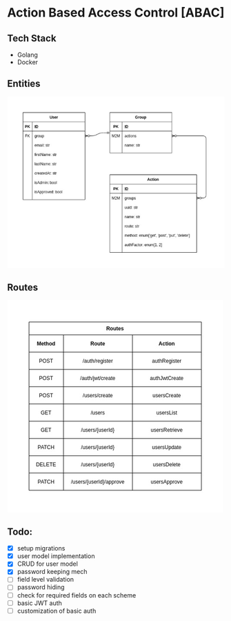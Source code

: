 # Action Based Access Control [ABAC]


## Tech Stack
- Golang
- Docker


## Entities

![entities](docs/diagrams/abac-entities.jpg)


## Routes

![entities](docs/diagrams/abac-routes.jpg)


## Todo:
- [X] setup migrations
- [X] user model implementation
- [X] CRUD for user model
- [X] password keeping mech
- [ ] field level validation
- [ ] password hiding
- [ ] check for required fields on each scheme
- [ ] basic JWT auth
- [ ] customization of basic auth
